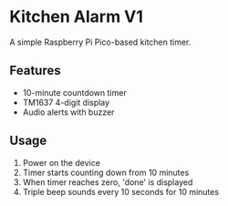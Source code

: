 # Kitchen Alarm V1

A simple Raspberry Pi Pico-based kitchen timer.

## Features
- 10-minute countdown timer
- TM1637 4-digit display
- Audio alerts with buzzer

## Usage
1. Power on the device
2. Timer starts counting down from 10 minutes
3. When timer reaches zero, 'done' is displayed
4. Triple beep sounds every 10 seconds for 10 minutes 